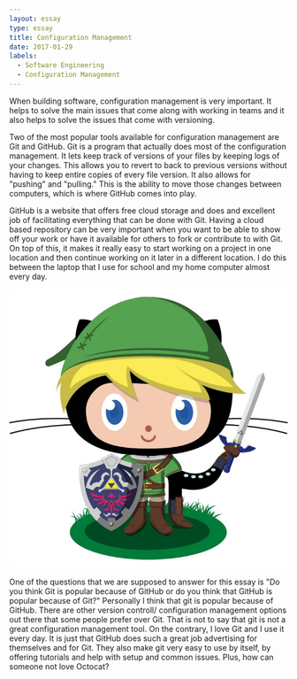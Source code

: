 ```yaml
---
layout: essay
type: essay
title: Configuration Management
date: 2017-01-29
labels:
  - Software Engineering
  - Configuration Management
---
```



When building software, configuration management is very important. It helps to solve the main issues that come along with working in teams and it also helps to solve the issues that come with versioning. 

Two of the most popular tools available for configuration management are Git and GitHub. Git is a program that actually does most of the configuration management. It lets keep track of versions of your files by keeping logs of your changes. This allows you to revert to back to previous versions without having to keep entire copies of every file version. It also allows for "pushing" and "pulling." This is the ability to move those changes between computers, which is where GitHub comes into play. 

GitHub is a website that offers free cloud storage and does and excellent job of facilitating everything that can be done with Git. Having a cloud based repository can be very important when you want to be able to show off your work or have it available for others to fork or contribute to with Git. On top of this, it makes it really easy to start working on a project in one location and then continue working on it later in a different location. I do this between the laptop that I use for school and my home computer almost every day.


  <img class="ui image" src="../images/essayPics/configurationManagement/octocat.jpeg">

One of the questions that we are supposed to answer for this essay is "Do you think Git is popular because of GitHub or do you think  that GitHub is popular because of Git?" Personally I think that git is popular because of GitHub. There are other version controll/ configuration management options out there that some people prefer over Git. That is not to say that git is not a great configuration management tool. On the contrary, I love Git and I use it every day. It is just that GitHub does such a great job advertising for themselves and for Git. They also make git very easy to use by itself, by offering tutorials and help with setup and common issues. Plus, how can someone not love Octocat?
